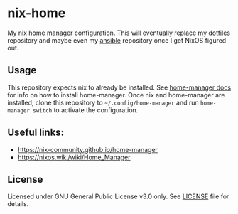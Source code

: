 # nix-home

My nix home manager configuration.  This will eventually replace my [dotfiles](https://github.com/magikid/LinuxConfigFiles/) repository and maybe even my [ansible](https://github.com/magikid/ansible) repository once I get NixOS figured out.

## Usage

This repository expects nix to already be installed.  See [home-manager docs](https://nix-community.github.io/home-manager/index.xhtml#sec-install-standalone) for info on how to install home-manager.  Once nix and home-manager are installed, clone this repository to `~/.config/home-manager` and run `home-manager switch` to activate the configuration.

## Useful links:

- https://nix-community.github.io/home-manager
- https://nixos.wiki/wiki/Home_Manager

## License

Licensed under GNU General Public License v3.0 only.  See [LICENSE](LICENSE) file for details.
